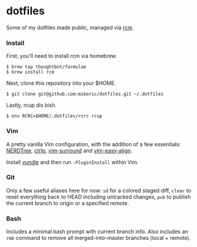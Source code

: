 # dotfiles

Some of my dotfiles made public, managed via [rcm][1].

### Install

First, you'll need to install rcm via homebrew.

```
$ brew tap thoughtbot/formulae
$ brew install rcm
```

Next, clone this repository into your $HOME.

```
$ git clone git@github.com:mikeric/dotfiles.git ~/.dotfiles
```

Lastly, rcup dis bish.

```
$ env RCRC=$HOME/.dotfiles/rcrc rcup
```

### Vim

A pretty vanilla Vim configuration, with the addition of a few essentials: [NERDTree][2], [ctrlp][3], [vim-surround][4] and [vim-easy-align][5].

Install [vundle][6] and then run `:PluginInstall` within Vim.

### Git

Only a few useful aliases here for now: `sd` for a colored staged diff, `clear` to reset everything back to HEAD including untracked changes, `pub` to publish the current branch to origin or a specified remote.

### Bash

Includes a minimal bash prompt with current branch info. Also includes an `rmb` command to remove all merged-into-master branches (local + remote).

[1]: http://robots.thoughtbot.com/rcm-for-rc-files-in-dotfiles-repos
[2]: https://github.com/scrooloose/nerdtree
[3]: https://github.com/kien/ctrlp.vim
[4]: https://github.com/tpope/vim-surround
[5]: https://github.com/junegunn/vim-easy-align
[6]: https://github.com/gmarik/Vundle.vim
